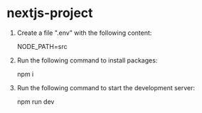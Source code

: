 # nextjs-project

1. Create a file ".env" with the following content: 

    NODE_PATH=src
  
2. Run the following command to install packages: 

    npm i
    
3. Run the following command to start the development server: 

    npm run dev
